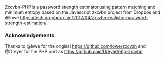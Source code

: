 Zxcvbn-PHP is a password strength estimator using pattern matching and minimum entropy based on the Javascript zxcvbn project from Dropbos and @lowe https://tech.dropbox.com/2012/04/zxcvbn-realistic-password-strength-estimation/.

### Acknowledgements
Thanks to @lowe for the original https://github.com/lowe/zxcvbn 
and @Dreyer for the PHP port as https://github.com/Dreyer/php-zxcvbn
